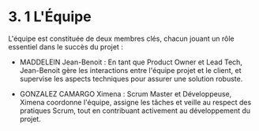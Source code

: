 # 3. 1 L'Équipe
L'équipe est constituée de deux membres clés, chacun jouant un rôle essentiel dans le succès du projet :

- MADDELEIN Jean-Benoit : En tant que Product Owner et Lead Tech, Jean-Benoit gère les interactions entre l'équipe projet et le client, et supervise les aspects techniques pour assurer une solution robuste.

- GONZALEZ CAMARGO Ximena : Scrum Master et Développeuse, Ximena coordonne l'équipe, assigne les tâches et veille au respect des pratiques Scrum, tout en contribuant activement au développement du projet.